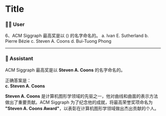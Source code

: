 # Title

### 🧑‍💻 User

6、ACM Siggraph 最高奖是以 () 的名字命名的。
a. Ivan E. Sutherland b. Pierre Bézie c. Steven A. Coons d. Bui-Tuong Phong

---

### 🤖 Assistant

ACM Siggraph 最高奖是以 **Steven A. Coons** 的名字命名的。  

正确答案是：  
**c. Steven A. Coons**  

**Steven A. Coons** 是计算机图形学领域的先驱之一，他对曲线和曲面的表示方法做出了重要贡献。ACM Siggraph 为了纪念他的成就，将最高荣誉奖项命名为 **"Steven A. Coons Award"**，以表彰在计算机图形学领域做出杰出贡献的个人。